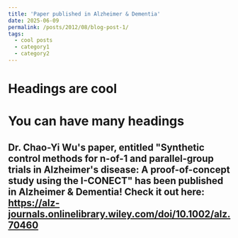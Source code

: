 ```yaml
---
title: 'Paper published in Alzheimer & Dementia'
date: 2025-06-09
permalink: /posts/2012/08/blog-post-1/
tags:
  - cool posts
  - category1
  - category2
---
```


Headings are cool
======

You can have many headings
======

Dr. Chao-Yi Wu's paper, entitled "Synthetic control methods for n-of-1 and parallel-group trials in Alzheimer's disease: A proof-of-concept study using the I-CONECT" has been published in Alzheimer & Dementia! Check it out here: https://alz-journals.onlinelibrary.wiley.com/doi/10.1002/alz.70460 
------
